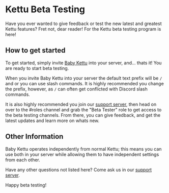# Kettu Beta Testing

Have you ever wanted to give feedback or test the new latest and greatest Kettu features? Fret not, dear reader! For the Kettu beta testing program is here!

## How to get started

To get started, simply invite [Baby Kettu](https://kettu.cc/invite/beta) into your server, and... thats it! You are ready to start beta testing. 

When you invite Baby Kettu into your server the default text prefix will be `/` and or you can use slash commands. It is highly recommended you change the prefix, however, as `/` can often get conflicted with Discord slash commands.

It is also highly recommended you join our [support server](https://discordapp.com/invite/4Bavumy), then head on over to the #roles channel and grab the "Beta Tester" role to get access to the beta testing channels. From there, you can give feedback, and get the latest updates and learn more on whats new.

## Other Information

Baby Kettu operates independently from normal Kettu; this means you can use both in your server while allowing them to have independent settings from each other. 

Have any other questions not listed here? Come ask us in our [support server](https://discordapp.com/invite/4Bavumy).

Happy beta testing!